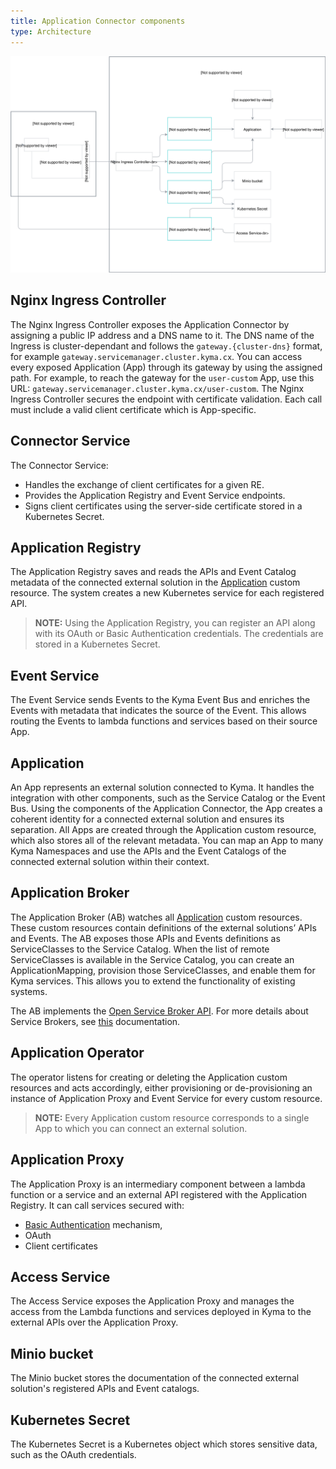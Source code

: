 ```yaml
---
title: Application Connector components
type: Architecture
---
```


![Architecture Diagram](./assets/001-application-connector.svg)


## Nginx Ingress Controller

The Nginx Ingress Controller exposes the Application Connector by assigning a public IP address and a DNS name to it.
The DNS name of the Ingress is cluster-dependant and follows the `gateway.{cluster-dns}` format, for example `gateway.servicemanager.cluster.kyma.cx`.
You can access every exposed Application (App) through its gateway by using the assigned path. For example, to reach the gateway for the `user-custom` App, use this URL: `gateway.servicemanager.cluster.kyma.cx/user-custom`. The Nginx Ingress Controller secures the endpoint with certificate validation. Each call must include a valid client certificate which is App-specific.

## Connector Service

The Connector Service:
- Handles the exchange of client certificates for a given RE.
- Provides the Application Registry and Event Service endpoints.
- Signs client certificates using the server-side certificate stored in a Kubernetes Secret.

## Application Registry

The Application Registry saves and reads the APIs and Event Catalog metadata of the connected external solution in the [Application](#custom-resource-application) custom resource.
The system creates a new Kubernetes service for each registered API.

>**NOTE:** Using the Application Registry, you can register an API along with its OAuth or Basic Authentication credentials. The credentials are stored in a Kubernetes Secret.

## Event Service

The Event Service sends Events to the Kyma Event Bus and enriches the Events with metadata that indicates the source of the Event.
This allows routing the Events to lambda functions and services based on their source App.

## Application

An App represents an external solution connected to Kyma. It handles the integration with other components, such as the Service Catalog or the Event Bus.
Using the components of the Application Connector, the App creates a coherent identity for a connected external solution and ensures its separation.
All Apps are created through the Application custom resource, which also stores all of the relevant metadata. You can map an App to many Kyma Namespaces and use the APIs and the Event Catalogs of the connected external solution within their context.

## Application Broker

The Application Broker (AB) watches all [Application](#custom-resource-application) custom resources. These custom resources contain definitions of the external solutions’ APIs and Events. The AB exposes those APIs and Events definitions as ServiceClasses to the Service Catalog. When the list of remote ServiceClasses is available in the Service Catalog, you can create an ApplicationMapping, provision those ServiceClasses, and enable them for Kyma services. This allows you to extend the functionality of existing systems.

The AB implements the [Open Service Broker API](https://www.openservicebrokerapi.org/). For more details about Service Brokers, see [this](/components/service-catalog#service-brokers-service-brokers) documentation.

## Application Operator

The operator listens for creating or deleting the Application custom resources and acts accordingly, either provisioning or de-provisioning an instance of Application Proxy and Event Service for every custom resource.         

>**NOTE:** Every Application custom resource corresponds to a single App to which you can connect an external solution.

## Application Proxy

The Application Proxy is an intermediary component between a lambda function or a service and an external API registered with the Application Registry. It can call services secured with:
- [Basic Authentication](https://tools.ietf.org/html/rfc7617) mechanism,
- OAuth
- Client certificates

## Access Service

The Access Service exposes the Application Proxy and manages the access from the Lambda functions and services deployed in Kyma to the external APIs over the Application Proxy.

## Minio bucket

The Minio bucket stores the documentation of the connected external solution's registered APIs and Event catalogs.

## Kubernetes Secret

The Kubernetes Secret is a Kubernetes object which stores sensitive data, such as the OAuth credentials.
